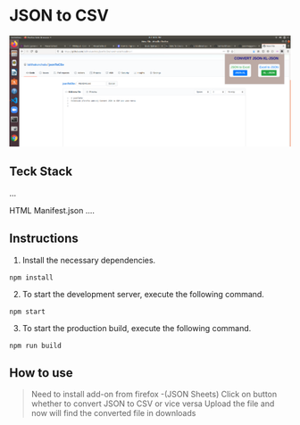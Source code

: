 

# JSON to CSV

![alt text](https://github.com/lalithakunchala/jsonToCSv/blob/master/extension.png "Home Screenshot")

## Teck Stack
...

HTML
Manifest.json
....

## Instructions 

1. Install the necessary dependencies.

```
npm install
```

2. To start the development server, execute the following command.

```
npm start
```

3. To start the production build, execute the following command.

```
npm run build
```
## How to use

> Need to install add-on from firefox -(JSON Sheets)
> Click on button whether to convert JSON to CSV or vice versa
> Upload the file and now will find the converted file in downloads




